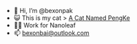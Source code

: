 - 👋 Hi, I’m @bexonpak
- 😺 This is my cat > [A Cat Named PengKe](https://bexonbai.com)
- 👨‍💻 Work for Nanoleaf
- 📫 bexonbai@outlook.com
